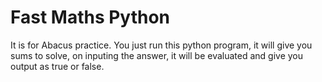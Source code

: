 # Fast Maths Python
It is for Abacus practice. You just run this python program, it will give you sums to solve, on inputing the answer, it will be evaluated and give you output as true or false.
